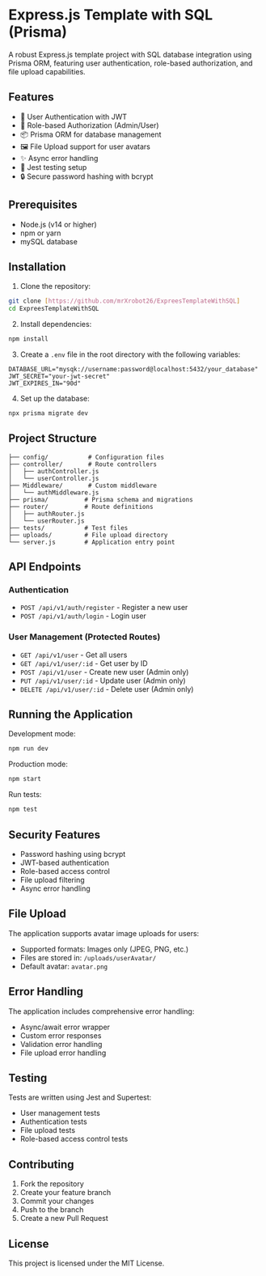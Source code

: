 # Express.js Template with SQL (Prisma)

A robust Express.js template project with SQL database integration using Prisma ORM, featuring user authentication, role-based authorization, and file upload capabilities.

## Features

- 🔐 User Authentication with JWT
- 👥 Role-based Authorization (Admin/User)
- 📦 Prisma ORM for database management
- 🖼️ File Upload support for user avatars
- ✨ Async error handling
- 🧪 Jest testing setup
- 🔒 Secure password hashing with bcrypt

## Prerequisites

- Node.js (v14 or higher)
- npm or yarn
- mySQL database

## Installation

1. Clone the repository:

```bash
git clone [https://github.com/mrXrobot26/ExpreesTemplateWithSQL]
cd ExpreesTemplateWithSQL
```

2. Install dependencies:

```bash
npm install
```

3. Create a `.env` file in the root directory with the following variables:

```env
DATABASE_URL="mysqk://username:password@localhost:5432/your_database"
JWT_SECRET="your-jwt-secret"
JWT_EXPIRES_IN="90d"
```

4. Set up the database:

```bash
npx prisma migrate dev
```

## Project Structure

```
├── config/           # Configuration files
├── controller/       # Route controllers
│   ├── authController.js
│   └── userController.js
├── Middleware/       # Custom middleware
│   └── authMiddleware.js
├── prisma/          # Prisma schema and migrations
├── router/          # Route definitions
│   ├── authRouter.js
│   └── userRouter.js
├── tests/           # Test files
├── uploads/         # File upload directory
└── server.js        # Application entry point
```

## API Endpoints

### Authentication

- `POST /api/v1/auth/register` - Register a new user
- `POST /api/v1/auth/login` - Login user

### User Management (Protected Routes)

- `GET /api/v1/user` - Get all users
- `GET /api/v1/user/:id` - Get user by ID
- `POST /api/v1/user` - Create new user (Admin only)
- `PUT /api/v1/user/:id` - Update user (Admin only)
- `DELETE /api/v1/user/:id` - Delete user (Admin only)

## Running the Application

Development mode:

```bash
npm run dev
```

Production mode:

```bash
npm start
```

Run tests:

```bash
npm test
```

## Security Features

- Password hashing using bcrypt
- JWT-based authentication
- Role-based access control
- File upload filtering
- Async error handling

## File Upload

The application supports avatar image uploads for users:

- Supported formats: Images only (JPEG, PNG, etc.)
- Files are stored in: `/uploads/userAvatar/`
- Default avatar: `avatar.png`

## Error Handling

The application includes comprehensive error handling:

- Async/await error wrapper
- Custom error responses
- Validation error handling
- File upload error handling

## Testing

Tests are written using Jest and Supertest:

- User management tests
- Authentication tests
- File upload tests
- Role-based access control tests

## Contributing

1. Fork the repository
2. Create your feature branch
3. Commit your changes
4. Push to the branch
5. Create a new Pull Request

## License

This project is licensed under the MIT License.

